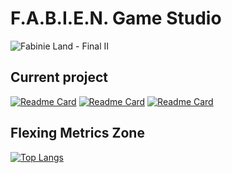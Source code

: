 # F.A.B.I.E.N. Game Studio

![Fabinie Land - Final II](https://user-images.githubusercontent.com/73140258/200381070-911c66dc-5b3e-4573-ac57-8375a8259798.gif "prayge your sanity...")

## Current project

<!--
- [Fabien et la Trahison de Olf](https://github.com/Elzapat/fabien-et-la-trahison-de-olf): Our official Game
- [fight_arena](https://github.com/FABIEN-game-studio/fight_arena): A test repertory to dev npc in FTO
- B-Hunt
-->

[![Readme Card][2]](https://github.com/Elzapat/fabien-et-la-trahison-de-olf)
[![Readme Card][3]](https://github.com/Fabinistere/fight_arena)
[![Readme Card][4]](https://github.com/Elzapat/b-hunt)

## Flexing Metrics Zone

[![Top Langs][1]](https://github.com/anuraghazra/github-readme-stats)

[1]: https://github-readme-stats-one-bice.vercel.app/api/top-langs/?username=Wabtey&theme=dark&layout=compact&role=ORGANIZATION_MEMBER

[2]: https://github-readme-stats.vercel.app/api/pin/?username=Elzapat&repo=fabien-et-la-trahison-de-olf&theme=dark
[3]: https://github-readme-stats.vercel.app/api/pin/?username=Fabinistere&repo=fight_arena&theme=dark
[4]: https://github-readme-stats.vercel.app/api/pin/?username=Elzapat&repo=b-hunt&theme=dark
